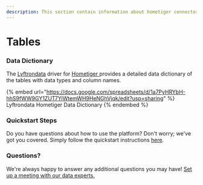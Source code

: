 ```yaml
---
description: This section contain information about hometiger connector tables information
---
```


# Tables

### Data Dictionary

The [Lyftrondata](https://www.lyftrondata.com/) driver for [Hometiger](https://www.lyftrondata.com/integration/hometiger/)[ ](https://www.lyftrondata.com/integration/hometiger/)provides a detailed data dictionary of the tables with data types and column names.

{% embed url="https://docs.google.com/spreadsheets/d/1a7PyHRYbH-hhS9fWW9GY1ZUT7YiWtemWH9HeNGhVjqk/edit?usp=sharing" %}
Lyftrondata Hometiger Data Dictionary
{% endembed %}

### Quickstart Steps

Do you have questions about how to use the platform? Don't worry; we've got you covered. Simply follow the quickstart instructions [here](../../../../quickstart-steps.md).

### Questions? <a href="#questions" id="questions"></a>

We're always happy to answer any additional questions you may have! [Set up a meeting with our data experts.](https://www.lyftrondata.com/book-a-meeting/)

